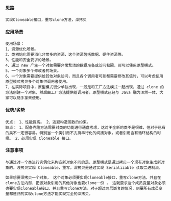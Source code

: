 #### 思路
    实现Cloneable接口，重写clone方法，深拷贝
    
#### 应用场景
    使用场景： 
    1、资源优化场景。 
    2、类初始化需要消化非常多的资源，这个资源包括数据、硬件资源等。 
    3、性能和安全要求的场景。 
    4、通过 new 产生一个对象需要非常繁琐的数据准备或访问权限，则可以使用原型模式。 
    5、一个对象多个修改者的场景。 
    6、一个对象需要提供给其他对象访问，而且各个调用者可能都需要修改其值时，可以考虑使用原型模式拷贝多个对象供调用者使用。 
    7、在实际项目中，原型模式很少单独出现，一般是和工厂方法模式一起出现，通过 clone 的方法创建一个对象，然后由工厂方法提供给调用者。原型模式已经与 Java 融为浑然一体，大家可以随手拿来使用。

#### 优势/劣势
    优点： 1、性能提高。 2、逃避构造函数的约束。
    缺点： 1、配备克隆方法需要对类的功能进行通盘考虑，这对于全新的类不是很难，但对于已有的类不一定很容易，特别当一个类引用不支持串行化的间接对象，或者引用含有循环结构的时候。 2、必须实现 Cloneable 接口。
    
#### 注意事项
    与通过对一个类进行实例化来构造新对象不同的是，原型模式是通过拷贝一个现有对象生成新对象的。浅拷贝实现 Cloneable，重写，深拷贝是通过实现 Serializable 读取二进制流。

    如果想要深拷贝一个对象， 这个对象必须要实现Cloneable接口，重写clone方法，并且在clone方法内部，把该对象引用的其他对象也要clone一份 ， 这就要求这个成员变量对象必须也要实现Cloneable接口，并且重写clone方法。对于超过两层嵌套的情况，则要所有成员变量都递归的实现clone方法才能实现完全的深拷贝。
